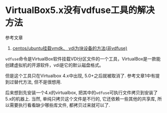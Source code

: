 # VirtualBox5.x没有vdfuse工具的解决方法

参考文章

1. [centos/ubuntu挂载vmdk、 vdi为块设备的方法(非vdfuse)](http://blog.51cto.com/zhangyu/1862716)

`vdfuse`命令是VirtualBox软件挂载VDI分区文件的一个工具，VirtualBox是一款能创建虚拟机的开源软件，vdi是它的默认磁盘格式。

但是这个工具只在Virtualbox 4.x中出现, 5.0+之后就被取消了. 参考文章1中有提到过替代方法, 但不是很想用. 

后来想到先安装一个4.x的virtualbox, 把其中的`vdfuse`可执行文件拷贝到安装了5.x的机器上. 当然, 单纯只拷贝这个文件是不行的, 它还依赖一些其他的共享库, 所以需要执行看看缺少哪些库文件, 都拷贝过来就可以了.